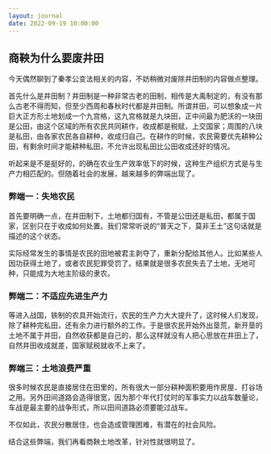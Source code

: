 ```yaml
---
layout: journal
date: 2022-09-19 10:00:00
---
```


## 商鞅为什么要废井田

今天偶然聊到了秦孝公变法相关的内容，不妨稍微对废除井田制的内容做点整理。

首先什么是井田制？井田制是一种非常古老的田制，相传是大禹制定的，有没有那么古老不得而知，但至少西周和春秋时代都是井田制。所谓井田，可以想象成一片巨大正方形土地划成一个九宫格，这九宫格就是九块田，正中间最为肥沃的一块田是公田，由这个区域的所有农民共同耕作，收成都是税赋，上交国家；周围的八块是私田，由各家农民各自耕种，收成归自己。在耕作的时候，农民需要优先耕种公田，有剩余时间才能耕种私田，不允许出现私田比公田收成还好的情况。

听起来是不是挺好的，的确在农业生产效率低下的时候，这种生产组织方式是与生产力相匹配的。但随着社会的发展，越来越多的弊端出现了。

### 弊端一：失地农民

首先要明确一点，在井田制下，土地都归国有，不管是公田还是私田，都属于国家，区别只在于收成如何处置。我们常常听说的“普天之下，莫非王土”这句话就是描述的这个状态。

实际经常发生的事情是农民的田地被君主剥夺了，重新分配给其他人。比如某些人因功获得土地了，或者农民犯罪受罚了。结果就是很多农民失去了土地，无地可种，只能成为大地主阶级的隶农。

### 弊端二：不适应先进生产力

等进入战国，铁制的农具开始流行，农民的生产力大大提升了，这时候人们发现，除了耕种完私田，还有余力进行额外的工作。于是很农民开始外出垦荒，新开垦的土地不属于井田，自然收获都是自己的，那么这样就没有人把心思放在井田上了，自然井田收成就差，国家赋税就收不上来了。

### 弊端三：土地浪费严重

很多时候农民是直接居住在田里的，所有很大一部分耕种面积要用作房屋、打谷场之用。另外田间道路会造得很宽，因为那个年代打仗时的军事实力以战车数量论，车战是最主要的战争形式，所以田间道路必须要能过战车。

不仅如此，农民分散居住，也会造成管理困难，有潜在的社会风险。

结合这些弊端，我们再看商鞅土地改革，针对性就很明显了。
